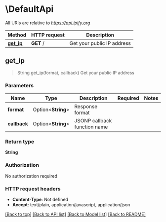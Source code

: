 # \DefaultApi

All URIs are relative to *https://api.ipify.org*

Method | HTTP request | Description
------------- | ------------- | -------------
[**get_ip**](DefaultApi.md#get_ip) | **GET** / | Get your public IP address



## get_ip

> String get_ip(format, callback)
Get your public IP address

### Parameters


Name | Type | Description  | Required | Notes
------------- | ------------- | ------------- | ------------- | -------------
**format** | Option<**String**> | Response format |  |
**callback** | Option<**String**> | JSONP callback function name |  |

### Return type

**String**

### Authorization

No authorization required

### HTTP request headers

- **Content-Type**: Not defined
- **Accept**: text/plain, application/javascript, application/json

[[Back to top]](#) [[Back to API list]](../README.md#documentation-for-api-endpoints) [[Back to Model list]](../README.md#documentation-for-models) [[Back to README]](../README.md)

